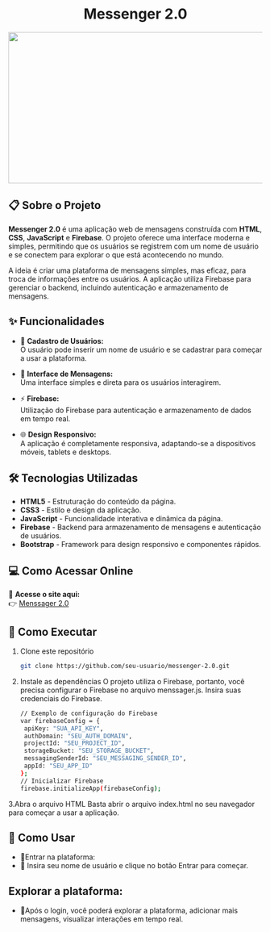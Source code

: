 
<div align="center">
<h1>Messenger 2.0</h1>
   <img src="https://static.wikia.nocookie.net/the-messenger-2018/images/6/6b/Key_Art_1.jpg/revision/latest?cb=20190203082849"  width="800" height="300"/>
</div> 

## 📋 Sobre o Projeto

**Messenger 2.0** é uma aplicação web de mensagens construída com **HTML**, **CSS**, **JavaScript** e **Firebase**. O projeto oferece uma interface moderna e simples, permitindo que os usuários se registrem com um nome de usuário e se conectem para explorar o que está acontecendo no mundo.

A ideia é criar uma plataforma de mensagens simples, mas eficaz, para troca de informações entre os usuários. A aplicação utiliza Firebase para gerenciar o backend, incluindo autenticação e armazenamento de mensagens.

## ✨ Funcionalidades

- 🔑 **Cadastro de Usuários:**  
  O usuário pode inserir um nome de usuário e se cadastrar para começar a usar a plataforma.
  
- 💬 **Interface de Mensagens:**  
  Uma interface simples e direta para os usuários interagirem.
  
- ⚡ **Firebase:**  
  Utilização do Firebase para autenticação e armazenamento de dados em tempo real.

- 🌐 **Design Responsivo:**  
  A aplicação é completamente responsiva, adaptando-se a dispositivos móveis, tablets e desktops.

## 🛠️ Tecnologias Utilizadas

- **HTML5** - Estruturação do conteúdo da página.
- **CSS3** - Estilo e design da aplicação.
- **JavaScript** - Funcionalidade interativa e dinâmica da página.
- **Firebase** - Backend para armazenamento de mensagens e autenticação de usuários.
- **Bootstrap** - Framework para design responsivo e componentes rápidos.

## 💻 Como Acessar Online
🔗 **Acesse o site aqui:**  
👉 [Menssager 2.0](https://morganasch.github.io/Messenger2.0/) 

## 🚀 Como Executar

1. Clone este repositório
   ```bash
   git clone https://github.com/seu-usuario/messenger-2.0.git

2. Instale as dependências
O projeto utiliza o Firebase, portanto, você precisa configurar o Firebase no arquivo menssager.js. Insira suas credenciais do Firebase.
   ```bash
   // Exemplo de configuração do Firebase
   var firebaseConfig = {
    apiKey: "SUA_API_KEY",
    authDomain: "SEU_AUTH_DOMAIN",
    projectId: "SEU_PROJECT_ID",
    storageBucket: "SEU_STORAGE_BUCKET",
    messagingSenderId: "SEU_MESSAGING_SENDER_ID",
    appId: "SEU_APP_ID"
   };
   // Inicializar Firebase
   firebase.initializeApp(firebaseConfig);

3.Abra o arquivo HTML
Basta abrir o arquivo index.html no seu navegador para começar a usar a aplicação.

## 🎯 Como Usar
- 📎Entrar na plataforma:
- 📎 Insira seu nome de usuário e clique no botão Entrar para começar.

## Explorar a plataforma:
- 📎Após o login, você poderá explorar a plataforma, adicionar mais mensagens, visualizar interações em tempo real.



